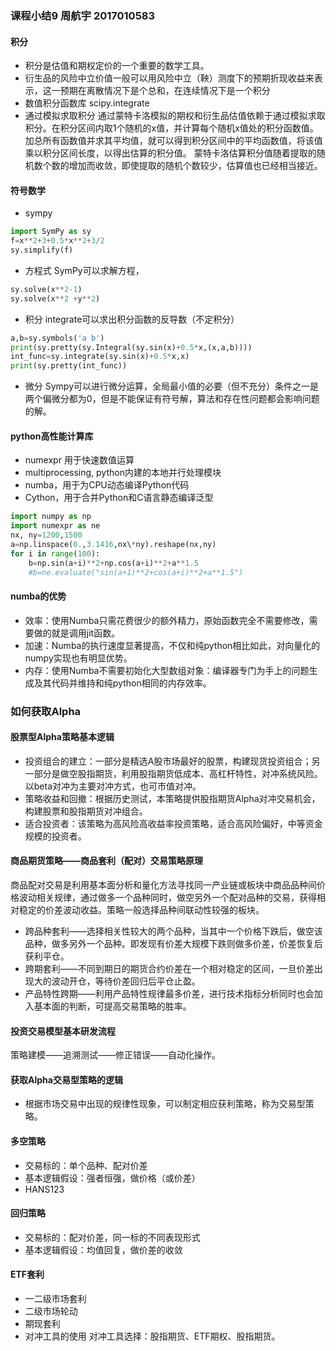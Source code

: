 ### 课程小结9 周航宇 2017010583
#### 积分
+ 积分是估值和期权定价的一个重要的数学工具。
+ 衍生品的风险中立价值一般可以用风险中立（鞅）测度下的预期折现收益来表示，这一预期在离散情况下是个总和，在连续情况下是一个积分
+ 数值积分函数库 scipy.integrate
+ 通过模拟求取积分
通过蒙特卡洛模拟的期权和衍生品估值依赖于通过模拟求取积分。在积分区间内取1个随机的x值，并计算每个随机x值处的积分函数值。加总所有函数值并求其平均值，就可以得到积分区间中的平均函数值，将该值乘以积分区间长度，以得出估算的积分值。
蒙特卡洛估算积分值随着提取的随机数个数的增加而收敛，即使提取的随机个数较少，估算值也已经相当接近。
#### 符号数学
+ sympy
~~~python
import SymPy as sy
f=x**2+3+0.5*x**2+3/2
sy.simplify(f)
~~~
+ 方程式
SymPy可以求解方程，
~~~python
sy.solve(x**2-1)
sy.solve(x**2 +y**2)
~~~
+ 积分
integrate可以求出积分函数的反导数（不定积分）
~~~python
a,b=sy.symbols('a b')
print(sy.pretty(sy.Integral(sy.sin(x)+0.5*x,(x,a,b))))
int_func=sy.integrate(sy.sin(x)+0.5*x,x)
print(sy.pretty(int_func))
~~~
+ 微分
Sympy可以进行微分运算，全局最小值的必要（但不充分）条件之一是两个偏微分都为0，但是不能保证有符号解，算法和存在性问题都会影响问题的解。
#### python高性能计算库
+ numexpr 用于快速数值运算
+ multiprocessing, python内建的本地并行处理模块
+ numba，用于为CPU动态编译Python代码
+ Cython，用于合并Python和C语言静态编译泛型
~~~python
import numpy as np
import numexpr as ne
nx, ny=1200,1500
a=np.linspace(0.,3.1416,nx\*ny).reshape(nx,ny)
for i in range(100):
	b=np.sin(a+i)**2+np.cos(a+i)**2+a**1.5
	#b=ne.evaluate("sin(a+1)**2+cos(a+i)**2+a**1.5")
~~~
#### numba的优势
+ 效率：使用Numba只需花费很少的额外精力，原始函数完全不需要修改，需要做的就是调用jit函数。
+ 加速：Numba的执行速度显著提高，不仅和纯python相比如此，对向量化的numpy实现也有明显优势。
+ 内存：使用Numba不需要初始化大型数组对象：编译器专门为手上的问题生成及其代码并维持和纯python相同的内存效率。
### 如何获取Alpha
#### 股票型Alpha策略基本逻辑
+ 投资组合的建立：一部分是精选A股市场最好的股票，构建现货投资组合；另一部分是做空股指期货，利用股指期货低成本、高杠杆特性，对冲系统风险。以beta对冲为主要对冲方式，也可市值对冲。
+ 策略收益和回撤：根据历史测试，本策略提供股指期货Alpha对冲交易机会，构建股票和股指期货对冲组合。
+ 适合投资者：该策略为高风险高收益率投资策略，适合高风险偏好，中等资金规模的投资者。
#### 商品期货策略——商品套利（配对）交易策略原理
商品配对交易是利用基本面分析和量化方法寻找同一产业链或板块中商品品种间价格波动相关规律，通过做多一个品种同时，做空另外一个配对品种的交易，获得相对稳定的价差波动收益。策略一般选择品种间联动性较强的板块。
+ 跨品种套利——选择相关性较大的两个品种，当其中一个价格下跌后，做空该品种，做多另外一个品种。即发现有价差大规模下跌则做多价差，价差恢复后获利平仓。
+ 跨期套利——不同到期日的期货合约价差在一个相对稳定的区间，一旦价差出现大的波动开仓，等待价差回归后平仓止盈。
+ 产品特性跨期——利用产品特性规律最多价差，进行技术指标分析同时也会加入基本面的判断，可提高交易策略的胜率。
#### 投资交易模型基本研发流程
策略建模——追溯测试——修正错误——自动化操作。
#### 获取Alpha交易型策略的逻辑
+ 根据市场交易中出现的规律性现象，可以制定相应获利策略，称为交易型策略。
#### 多空策略
+ 交易标的：单个品种、配对价差
+ 基本逻辑假设：强者恒强，做价格（或价差）
+ HANS123
#### 回归策略
+ 交易标的：配对价差，同一标的不同表现形式
+ 基本逻辑假设：均值回复，做价差的收敛
#### ETF套利
+ 一二级市场套利
+ 二级市场轮动
+ 期现套利
+ 对冲工具的使用
	对冲工具选择：股指期货、ETF期权、股指期货。



